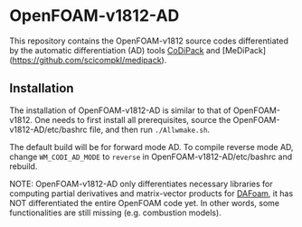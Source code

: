 OpenFOAM-v1812-AD
=================

This repository contains the OpenFOAM-v1812 source codes differentiated by the automatic differentiation (AD) tools [CoDiPack](https://github.com/scicompkl/codipack) and [MeDiPack] (https://github.com/scicompkl/medipack).

Installation
------------

The installation of OpenFOAM-v1812-AD is similar to that of OpenFOAM-v1812. One needs to first install all prerequisites, source the OpenFOAM-v1812-AD/etc/bashrc file, and then run `./Allwmake.sh`.

The default build will be for forward mode AD. To compile reverse mode AD, change `WM_CODI_AD_MODE` to `reverse` in OpenFOAM-v1812-AD/etc/bashrc and rebuild.

NOTE: OpenFOAM-v1812-AD only differentiates necessary libraries for computing partial derivatives and matrix-vector products for [DAFoam](https://dafoam.github.io), it has NOT differentiated the entire OpenFOAM code yet. In other words, some functionalities are still missing (e.g. combustion models).